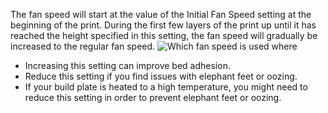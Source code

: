 The fan speed will start at the value of the Initial Fan Speed setting at the beginning of the print. During the first few layers of the print up until it has reached the height specified in this setting, the fan speed will gradually be increased to the regular fan speed.
![Which fan speed is used where](cool_fan_speed.svg)
* Increasing this setting can improve bed adhesion.
* Reduce this setting if you find issues with elephant feet or oozing.
* If your build plate is heated to a high temperature, you might need to reduce this setting in order to prevent elephant feet or oozing.